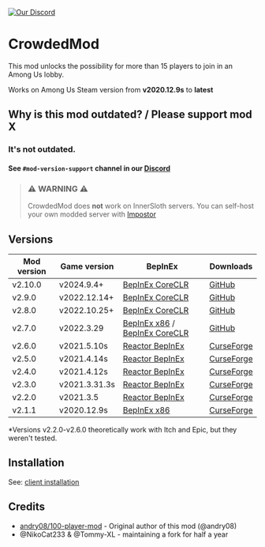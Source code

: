 [![Our Discord](https://img.shields.io/discord/787008412482797598?color=7289da&label=DISCORD&style=for-the-badge)](https://discord.gg/XEc7PdDTyn)

# CrowdedMod

This mod unlocks the possibility for more than 15 players to join in an Among Us lobby.

Works on Among Us Steam version from **v2020.12.9s** to **latest**

## Why is this mod outdated? / Please support mod X

### It's not outdated.

#### See `#mod-version-support` channel in our [Discord](https://discord.gg/qzx9GzR7Yd)

###

> ### :warning: **WARNING** :warning:
> CrowdedMod does **not** work on InnerSloth servers. You can self-host your own modded server
> with [Impostor](https://github.com/Impostor/Impostor)

## Versions

| Mod version | Game version  | BepInEx                                                                                                                                                                                                                                            | Downloads                                                                           |
|-------------|---------------|----------------------------------------------------------------------------------------------------------------------------------------------------------------------------------------------------------------------------------------------------|-------------------------------------------------------------------------------------|
| v2.10.0     | v2024.9.4+    | [BepInEx CoreCLR](https://builds.bepinex.dev/projects/bepinex_be/733/BepInEx-Unity.IL2CPP-win-x86-6.0.0-be.733%2B995f049.zip)                                                                                                                      | [GitHub](https://github.com/CrowdedMods/CrowdedMod/releases/tag/v2.10.0)            |
| v2.9.0      | v2022.12.14+  | [BepInEx CoreCLR](https://builds.bepinex.dev/projects/bepinex_be/660/BepInEx-Unity.IL2CPP-win-x86-6.0.0-be.660%2B40bf261.zip)                                                                                                                      | [GitHub](https://github.com/CrowdedMods/CrowdedMod/releases/tag/v2.9.0)             |
| v2.8.0      | v2022.10.25+  | [BepInEx CoreCLR](https://builds.bepinex.dev/projects/bepinex_be/660/BepInEx-Unity.IL2CPP-win-x86-6.0.0-be.660%2B40bf261.zip)                                                                                                                      | [GitHub](https://github.com/CrowdedMods/CrowdedMod/releases/tag/v2.8.0)             |
| v2.7.0      | v2022.3.29    | [BepInEx x86](https://builds.bepinex.dev/projects/bepinex_be/562/BepInEx_UnityIL2CPP_x86_7a97bdd_6.0.0-be.562.zip) / [BepInEx CoreCLR](https://builds.bepinex.dev/projects/bepinex_be/660/BepInEx-Unity.IL2CPP-win-x86-6.0.0-be.660%2B40bf261.zip) | [GitHub](https://github.com/CrowdedMods/CrowdedMod/releases/tag/v2.7.0)             |
| v2.6.0      | v2021.5.10s   | [Reactor BepInEx](https://github.com/NuclearPowered/BepInEx/releases/download/6.0.0-reactor.18%2Bstructfix/BepInEx-6.0.0-reactor.18+structfix.zip)                                                                                                 | [CurseForge](https://www.curseforge.com/among-us/all-mods/crowdedmod/files/3310911) |
| v2.5.0      | v2021.4.14s   | [Reactor BepInEx](https://github.com/NuclearPowered/BepInEx/releases/download/6.0.0-reactor.18%2Bstructfix/BepInEx-6.0.0-reactor.18+structfix.zip)                                                                                                 | [CurseForge](https://www.curseforge.com/among-us/all-mods/crowdedmod/files/3296325) |
| v2.4.0      | v2021.4.12s   | [Reactor BepInEx](https://github.com/NuclearPowered/BepInEx/releases/download/6.0.0-reactor.18%2Bstructfix/BepInEx-6.0.0-reactor.18+structfix.zip)                                                                                                 | [CurseForge](https://www.curseforge.com/among-us/all-mods/crowdedmod/files/3279698) |
| v2.3.0      | v2021.3.31.3s | [Reactor BepInEx](https://github.com/NuclearPowered/BepInEx/releases/download/6.0.0-reactor.18%2Bstructfix/BepInEx-6.0.0-reactor.18+structfix.zip)                                                                                                 | [CurseForge](https://www.curseforge.com/among-us/all-mods/crowdedmod/files/3279689) |
| v2.2.0      | v2021.3.5     | [Reactor BepInEx](https://github.com/NuclearPowered/BepInEx/releases/download/6.0.0-reactor.16/BepInEx-6.0.0-reactor.16.zip)                                                                                                                       | [CurseForge](https://www.curseforge.com/among-us/all-mods/crowdedmod/files/3261806) |
| v2.1.1      | v2020.12.9s   | [BepInEx x86](https://builds.bepis.io/projects/bepinex_be/335/BepInEx_UnityIL2CPP_x86_acedebc_6.0.0-be.335.zip)                                                                                                                                    | [CurseForge](https://www.curseforge.com/among-us/all-mods/crowdedmod/files/3202698) |

*Versions v2.2.0-v2.6.0 theoretically work with Itch and Epic, but they weren't tested. </br>

## Installation

See: [client installation](https://github.com/CrowdedMods/CrowdedMod/blob/master/docs/ClientInstallation.md)

## Credits

- [andry08/100-player-mod](https://github.com/andry08/100-player-mod) - Original author of this mod (@andry08)
- @NikoCat233 & @Tommy-XL - maintaining a fork for half a year

